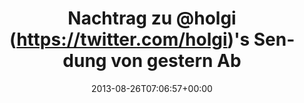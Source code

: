 ---
retweeted: false
source: <a href="https://chat.yakshed.org" rel="nofollow">chat.yakshed.org</a>
entities:
  user_mentions:
  - name: Holger Klein
    screen_name: holgi
    indices:
    - '12'
    - '18'
    id_str: '3068271'
    id: '3068271'
  urls: []
  symbols: []
  media:
  - expanded_url: https://twitter.com/bascht/status/371891497630982144/photo/1
    indices:
    - '48'
    - '70'
    url: http://t.co/hWR660b1sX
    media_url: http://pbs.twimg.com/media/BSk5WKeIMAAkZzT.jpg
    id_str: '371891497165402112'
    id: '371891497165402112'
    media_url_https: https://pbs.twimg.com/media/BSk5WKeIMAAkZzT.jpg
    sizes:
      small:
        w: '510'
        h: '680'
        resize: fit
      large:
        w: '1224'
        h: '1632'
        resize: fit
      thumb:
        w: '150'
        h: '150'
        resize: crop
      medium:
        w: '900'
        h: '1200'
        resize: fit
    type: photo
    display_url: pic.twitter.com/hWR660b1sX
  hashtags: []
display_text_range:
- '0'
- '70'
favorite_count: '0'
id_str: '371891497630982144'
truncated: false
retweet_count: '0'
id: '371891497630982144'
possibly_sensitive: false
created_at: Mon Aug 26 07:06:57 +0000 2013
favorited: false
full_text: Nachtrag zu [@holgi](https://twitter.com/holgi)'s Sendung von gestern Abend.
lang: de
extended_entities:
  media:
  - expanded_url: https://twitter.com/bascht/status/371891497630982144/photo/1
    indices:
    - '48'
    - '70'
    url: http://t.co/hWR660b1sX
    media_url: http://pbs.twimg.com/media/BSk5WKeIMAAkZzT.jpg
    id_str: '371891497165402112'
    id: '371891497165402112'
    media_url_https: https://pbs.twimg.com/media/BSk5WKeIMAAkZzT.jpg
    sizes:
      small:
        w: '510'
        h: '680'
        resize: fit
      large:
        w: '1224'
        h: '1632'
        resize: fit
      thumb:
        w: '150'
        h: '150'
        resize: crop
      medium:
        w: '900'
        h: '1200'
        resize: fit
    type: photo
    display_url: pic.twitter.com/hWR660b1sX
tags:
- pesos/twitter
date: '2013-08-26T07:06:57+00:00'
src: https://twitter.com/bascht/status/371891497630982144
original_url: https://twitter.com/bascht/status/371891497630982144
type: twitter_tweet
media_url: https://img.bascht.com/twitter/pbs.twimg.com/media/BSk5WKeIMAAkZzT.jpg
text: Nachtrag zu [@holgi](https://twitter.com/holgi)'s Sendung von gestern Abend.
title: Nachtrag zu @holgi (https://twitter.com/holgi)'s Sendung von gestern Ab

---